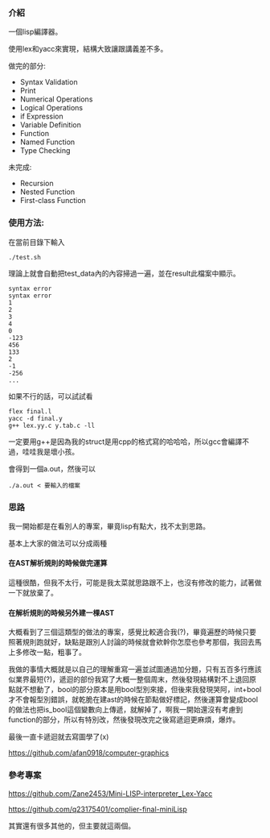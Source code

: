 ### 介紹
一個lisp編譯器。

使用lex和yacc來實現，結構大致讓跟講義差不多。

做完的部分:
* Syntax Validation
* Print
* Numerical Operations
* Logical Operations
* if Expression
* Variable Definition
* Function
* Named Function
* Type Checking

未完成:
* Recursion 
* Nested Function 
* First-class Function
### 使用方法:

在當前目錄下輸入
```
./test.sh
```
理論上就會自動把test_data內的內容掃過一遍，並在result此檔案中顯示。

```
syntax error
syntax error
1
2
3
4
0
-123
456
133
2
-1
-256
...
```

如果不行的話，可以試試看

```
flex final.l
yacc -d final.y
g++ lex.yy.c y.tab.c -ll
```
一定要用g++是因為我的struct是用cpp的格式寫的哈哈哈，所以gcc會編譯不過，哇哇我是壞小孩。

會得到一個a.out，然後可以

```
./a.out < 要輸入的檔案
```

### 思路

我一開始都是在看別人的專案，畢竟lisp有點大，找不太到思路。

基本上大家的做法可以分成兩種

#### 在AST解析規則的時候做完運算

這種很酷，但我不太行，可能是我太菜就思路跟不上，也沒有修改的能力，試著做一下就放棄了。

#### 在解析規則的時候另外建一棵AST

大概看到了三個這類型的做法的專案，感覺比較適合我(?)，畢竟遍歷的時候只要照著規則跑就好，缺點是跟別人討論的時候就會欸幹你怎麼也參考那個，我回去馬上多修改一點，粗事了。

我做的事情大概就是以自己的理解重寫一遍並試圖通過加分題，只有五百多行應該似業界最短(?)，遞迴的部份我寫了大概一整個周末，然後發現結構對不上退回原點就不想動了，bool的部分原本是用bool型別來接，但後來我發現哭阿，int+bool才不會報型別錯誤，就乾脆在建ast的時候在節點做好標記，然後運算會變成bool的做法也把is_bool這個變數向上傳遞，就解掉了，啊我一開始還沒有考慮到function的部分，所以有特別改，然後發現改完之後寫遞迴更麻煩，爆炸。

最後一直卡遞迴就去寫圖學了(x)

https://github.com/afan0918/computer-graphics

### 參考專案

https://github.com/Zane2453/Mini-LISP-interpreter_Lex-Yacc

https://github.com/q23175401/complier-final-miniLisp

其實還有很多其他的，但主要就這兩個。